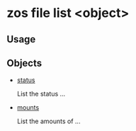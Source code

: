 # zos file list &lt;object&gt;

## Usage

## Objects

- [status](zos_uss_list_status.md)

    List the status ...

- [mounts](zos_uss_list_mounts.md)

    List the amounts of ...